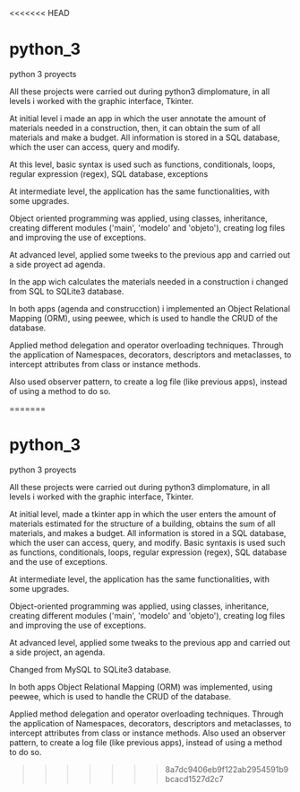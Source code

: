 <<<<<<< HEAD
# python_3
python 3 proyects

  All these projects were carried out during python3 dimplomature, in all levels i worked with the graphic interface, Tkinter.

  At initial level i made an app in which the user annotate the amount of materials needed in a construction, then, it can obtain the sum of all materials and make a budget. All information is stored in a SQL database, which the user can access, query and modify.
  
  At this level, basic syntax is used such as functions, conditionals, loops, regular expression (regex), SQL database, exceptions

  At intermediate level, the application has the same functionalities, with some upgrades.
  
  Object oriented programming was applied, using classes, inheritance, creating different modules ('main', 'modelo' and 'objeto'), creating log files and improving the use of exceptions.

  At advanced level, applied some tweeks to the previous app and carried out a side proyect ad agenda.
  
  In the app wich calculates the materials needed in a construction i changed from SQL to SQLite3 database.
  
  In both apps (agenda and construcction) i implemented an Object Relational Mapping (ORM), using peewee, which is used to handle the CRUD of the database.
  
  Applied  method delegation and operator overloading techniques. Through the application of Namespaces, decorators, descriptors and metaclasses, to intercept attributes from class or instance methods.
  
  Also used observer pattern, to create a log file (like previous apps), instead of using a method to do so.

=======
# python_3
python 3 proyects

  All these projects were carried out during python3 dimplomature, in all levels i worked with the graphic interface, Tkinter.

  At initial level, made a tkinter app in which the user enters the amount of materials estimated for the structure of a building, obtains the sum of all materials, and makes a budget. All information is stored in a SQL database, which the user can access, query, and modify.
  Basic syntaxis is used such as functions, conditionals, loops, regular expression (regex), SQL database and the use of exceptions.

  At intermediate level, the application has the same functionalities, with some upgrades.
  
  Object-oriented programming was applied, using classes, inheritance, creating different modules ('main', 'modelo' and 'objeto'), creating log files and improving the use of exceptions.

  At advanced level, applied some tweaks to the previous app and carried out a side project, an agenda.

  Changed from MySQL to SQLite3 database.

  In both apps Object Relational Mapping (ORM) was implemented, using peewee, which is used to handle the CRUD of the database.

  Applied method delegation and operator overloading techniques. Through the application of Namespaces, decorators, descriptors and metaclasses, to intercept attributes from class or instance methods.
  Also used an observer pattern, to create a log file (like previous apps), instead of using a method to do so.

>>>>>>> 8a7dc9406eb9f122ab2954591b9bcacd1527d2c7
